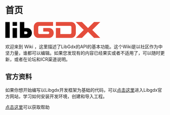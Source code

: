 # 首页

![](/assets/logo.png)

欢迎来到 Wiki ，这里描述了LibGdx的API的基本功能。这个Wiki是以社区作为中坚力量，谁都可以编辑。如果您发现有的内容已经果实或者不适用了，可以随时更新，或者在论坛和ICR渠道说明。

## 官方资料

如果你想开始编写以Libgdx开发框架为基础的代码，可以[点击这里](https://libgdx.badlogicgames.com/documentation/)进入Libgdx官方网站，学习如何安装开发环境，创建和导入工程。

[点击这里](https://github.com/libgdx/libgdx/wiki/Getting-Help)可以获取帮助



